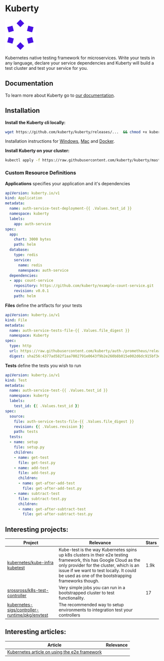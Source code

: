 # Kuberty
<img src="https://github.com/kuberty/kuberty/raw/master/logos/logo.png" width="100">

Kubernetes native testing framework for microservices. Write your tests in any language, declare your service dependencies and Kuberty will build a test cluster and test your service for you.


## Documentation
To learn more about Kuberty go to [our documentation](https://wiki.tcbv.be/en/ict/kubernetes/kuberty).

## Installation
**Install the Kuberty cli locally:**

```bash
wget https://github.com/kuberty/kuberty/releases/...  && chmod +x kuberty  && mv kuberty /bin/bash/kuberty
```

Installation instructions for [Windows](/docs/installation/windows), [Mac](/docs/installation/mac) and [Docker](/docs/installation/docker).

**Install Kuberty on your cluster:**
```bash
kubectl apply -f https://raw.githubusercontent.com/kuberty/kuberty/master/deploy/install-kuberty.yaml
```

### Custom Resource Definitions
**Applications** specifies your application and it's dependencies

```yaml
apiVersion: kuberty.io/v1
kind: Application
metadata:
  name: auth-service-test-deployment-{{ .Values.test_id }}
  namespace: kuberty
  labels:
    app: auth-service
spec:
  app:
    chart: 3000 bytes
    path: helm
  database:
    type: redis
    service:
      name: redis
      namespace: auth-service
  dependencies:
  - app: count-service
    repository: https://github.com/kuberty/example-count-service.git
    revision: v0.0.1
    path: helm
```
**Files** define the artifacts for your tests
```yaml
apiVersion: kuberty.io/v1
kind: File
metadata:
  name: auth-service-tests-file-{{ .Values.file_digest }}
  namespace: Kuberty
spec:
  type: http
  url: https://raw.githubusercontent.com/kuberty/auth-/prometheus/release-2.16/documentation/examples/prometheus.yml
  digest: sha256:4377ad582f1aa7002791e0643f9b2e260b8b015e002d6dc915bf3e4b10927f9e
```
**Tests** define the tests you wish to run

```yaml
apiVersion: kuberty.io/v1
kind: Test
metadata:
  name: auth-service-test-{{ .Values.test_id }}
  namespace: kuberty
  labels:
    test_id: {{ .Values.test_id }}
spec:
  source:
    file: auth-service-tests-file-{{ .Values.file_digest }}
    revision: {{ .Values.revision }}
    path: tests
  tests:
  - name: setup
    file: setup.py
    children:
    - name: get-test
      file: get-test.py
    - name: add-test
      file: add-test.py
      children:
      - name: get-after-add-test
        file: get-after-add-test.py
    - name: subtract-test
      file: subtract-test.py
      children:
      - name: get-after-subtract-test
        file: get-after-subtract-test.py
```

## Interesting projects:
| Project | Relevance | Stars | 
| -- | -- | -- |
| [kubernetes/kube-infra kubetest](https://github.com/kubernetes/test-infra/blob/master/kubetest/README.md) | Kube-test is the way Kubernetes spins up k8s clusters in their e2e testing framework, this has Google Cloud as the only provider for the cluster, which is an issue if we want to test locally. It could be used as one of the bootstrapping frameworks though. | 1.9k
| [srossross/k8s-test-controller](https://srossross.github.io/k8s-test-controller/) | Very simple jobs you can run in a bootstrapped cluster to test functionality. | 17 |
| [kubernetes-sigs/controller-runtime/pkg/envtest](https://godoc.org/github.com/kubernetes-sigs/controller-runtime/pkg/envtest) | The recommended way to setup environments to integration test your controllers

## Interesting articles:
| Article | Relevance |
| ------- | --------- |
| [Kubernetes article on using the e2e framework](https://kubernetes.io/blog/2019/03/22/kubernetes-end-to-end-testing-for-everyone/) | 
